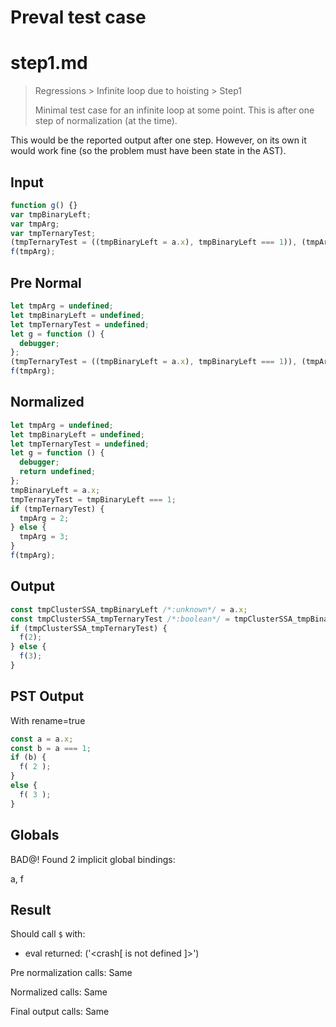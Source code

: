 # Preval test case

# step1.md

> Regressions > Infinite loop due to hoisting > Step1
>
> Minimal test case for an infinite loop at some point. This is after one step of normalization (at the time).

This would be the reported output after one step. However, on its own it would work fine (so the problem must have been state in the AST).

## Input

`````js filename=intro
function g() {}
var tmpBinaryLeft;
var tmpArg;
var tmpTernaryTest;
(tmpTernaryTest = ((tmpBinaryLeft = a.x), tmpBinaryLeft === 1)), (tmpArg = tmpTernaryTest ? 2 : 3);
f(tmpArg);
`````

## Pre Normal


`````js filename=intro
let tmpArg = undefined;
let tmpBinaryLeft = undefined;
let tmpTernaryTest = undefined;
let g = function () {
  debugger;
};
(tmpTernaryTest = ((tmpBinaryLeft = a.x), tmpBinaryLeft === 1)), (tmpArg = tmpTernaryTest ? 2 : 3);
f(tmpArg);
`````

## Normalized


`````js filename=intro
let tmpArg = undefined;
let tmpBinaryLeft = undefined;
let tmpTernaryTest = undefined;
let g = function () {
  debugger;
  return undefined;
};
tmpBinaryLeft = a.x;
tmpTernaryTest = tmpBinaryLeft === 1;
if (tmpTernaryTest) {
  tmpArg = 2;
} else {
  tmpArg = 3;
}
f(tmpArg);
`````

## Output


`````js filename=intro
const tmpClusterSSA_tmpBinaryLeft /*:unknown*/ = a.x;
const tmpClusterSSA_tmpTernaryTest /*:boolean*/ = tmpClusterSSA_tmpBinaryLeft === 1;
if (tmpClusterSSA_tmpTernaryTest) {
  f(2);
} else {
  f(3);
}
`````

## PST Output

With rename=true

`````js filename=intro
const a = a.x;
const b = a === 1;
if (b) {
  f( 2 );
}
else {
  f( 3 );
}
`````

## Globals

BAD@! Found 2 implicit global bindings:

a, f

## Result

Should call `$` with:
 - eval returned: ('<crash[ <ref> is not defined ]>')

Pre normalization calls: Same

Normalized calls: Same

Final output calls: Same
